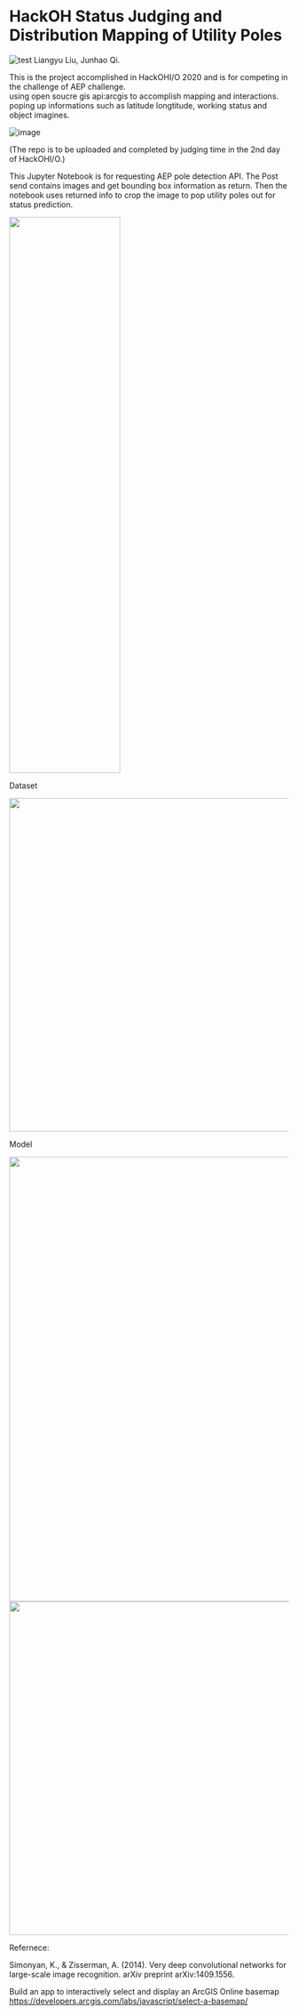# HackOH Status Judging and Distribution Mapping of Utility Poles
![test](https://github.com/favicon.ico) Liangyu Liu, Junhao Qi.  

This is the project accomplished in HackOHI/O 2020 and is for competing in the challenge of AEP challenge.  
using open soucre gis api:arcgis to accomplish mapping and interactions. poping up informations such as latitude  longtitude, working status and object imagines. 

![image](https://github.com/LiangyuLiu/HackOH_Status-Judging-and-Distribution-Mapping-of-Utilitiy-Poles/blob/main/Deliverables/DistributionMapping.png)  


(The repo is to be uploaded and completed by judging time in the 2nd day of HackOHI/O.)    



This Jupyter Notebook is for requesting AEP pole detection API. The Post send contains images and get bounding box information as return. Then the notebook uses returned info to crop the image to pop utility poles out for status prediction.   


     
<img width="200" height="1000" src="https://github.com/LiangyuLiu/HackOH_Status-Judging-and-Distribution-Mapping-of-Utilitiy-Poles/blob/main/Deliverables/PoleDetectionSample.PNG"/>        

 



         
         
Dataset       

<div align=center><img width="800" height="600" src="https://github.com/LiangyuLiu/HackOH_Status-Judging-and-Distribution-Mapping-of-Utilitiy-Poles/blob/main/Deliverables/Dataset.png"/></div>     

Model    

<img width="600" height="800" src="https://github.com/LiangyuLiu/HackOH_Status-Judging-and-Distribution-Mapping-of-Utilitiy-Poles/blob/main/Deliverables/ModelSummary.png"/>      
<img width=600" height="600" src="https://github.com/LiangyuLiu/HackOH_Status-Judging-and-Distribution-Mapping-of-Utilitiy-Poles/blob/main/Deliverables/Accuracy%20and%20Loss.png"/> 


Refernece:
   

Simonyan, K., & Zisserman, A. (2014). Very deep convolutional networks for large-scale image recognition. arXiv preprint arXiv:1409.1556.  


Build an app to interactively select and display an ArcGIS Online basemap https://developers.arcgis.com/labs/javascript/select-a-basemap/     
